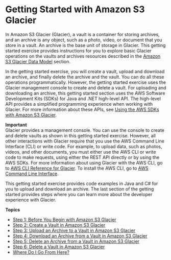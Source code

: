 # Getting Started with Amazon S3 Glacier<a name="amazon-glacier-getting-started"></a>

In Amazon S3 Glacier \(Glacier\), a vault is a container for storing archives, and an archive is any object, such as a photo, video, or document that you store in a vault\. An archive is the base unit of storage in Glacier\. This getting started exercise provides instructions for you to explore basic Glacier operations on the vaults and archives resources described in the [Amazon S3 Glacier Data Model](amazon-glacier-data-model.md) section\. 

In the getting started exercise, you will create a vault, upload and download an archive, and finally delete the archive and the vault\. You can do all these operations programmatically\. However, the getting started exercise uses the Glacier management console to create and delete a vault\. For uploading and downloading an archive, this getting started section uses the AWS Software Development Kits \(SDKs\) for Java and \.NET high\-level API\. The high\-level API provides a simplified programming experience when working with Glacier\. For more information about these APIs, see [Using the AWS SDKs with Amazon S3 Glacier](using-aws-sdk.md)\.

**Important**  
Glacier provides a management console\. You can use the console to create and delete vaults as shown in this getting started exercise\. However, all other interactions with Glacier require that you use the AWS Command Line Interface \(CLI\) or write code\. For example, to upload data, such as photos, videos, and other documents, you must either use the AWS CLI or write code to make requests, using either the REST API directly or by using the AWS SDKs\. For more information about using Glacier with the AWS CLI, go to [AWS CLI Reference for Glacier](http://docs.aws.amazon.com/cli/latest/reference/glacier/index.html)\. To install the AWS CLI, go to [AWS Command Line Interface](http://aws.amazon.com/cli/)\.

This getting started exercise provides code examples in Java and C\# for you to upload and download an archive\. The last section of the getting started provides steps where you can learn more about the developer experience with Glacier\.

**Topics**
+ [Step 1: Before You Begin with Amazon S3 Glacier](getting-started-before-you-begin.md)
+ [Step 2: Create a Vault in Amazon S3 Glacier](getting-started-create-vault.md)
+ [Step 3: Upload an Archive to a Vault in Amazon S3 Glacier](getting-started-upload-archive.md)
+ [Step 4: Download an Archive from a Vault in Amazon S3 Glacier](getting-started-download-archive.md)
+ [Step 5: Delete an Archive from a Vault in Amazon S3 Glacier](getting-started-delete-archive.md)
+ [Step 6: Delete a Vault in Amazon S3 Glacier](getting-started-delete-vault.md)
+ [Where Do I Go From Here?](getting-started-where-do-i-go-next.md)